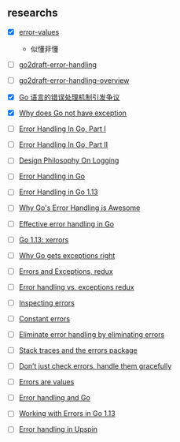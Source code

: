 ## researchs
- [X] [error-values](https://go.googlesource.com/proposal/+/master/design/29934-error-values.md)
  - 似懂非懂
- [ ] [go2draft-error-handling](https://go.googlesource.com/proposal/+/master/design/go2draft-error-handling.md)
  
- [ ] [go2draft-error-handling-overview](https://go.googlesource.com/proposal/+/master/design/go2draft-error-handling-overview.md)
- [X] [Go 语言的错误处理机制引发争议](https://www.infoq.cn/news/2012/11/go-error-handle/)
- [X] [Why does Go not have exception](https://golang.org/doc/faq#exceptions)
- [ ] [Error Handling In Go, Part I](https://www.ardanlabs.com/blog/2014/10/error-handling-in-go-part-i.html)
- [ ] [Error Handling In Go, Part II](https://www.ardanlabs.com/blog/2014/11/error-handling-in-go-part-ii.html)
- [ ] [Design Philosophy On Logging](https://www.ardanlabs.com/blog/2017/05/design-philosophy-on-logging.html)
- [ ] [Error Handling in Go](https://medium.com/gett-engineering/error-handling-in-go-53b8a7112d04)
- [ ] [Error Handling in Go 1.13](https://medium.com/gett-engineering/error-handling-in-go-1-13-5ee6d1e0a55c)
- [ ] [Why Go's Error Handling is Awesome](https://rauljordan.com/2020/07/06/why-go-error-handling-is-awesome.html)
- [ ] [Effective error handling in Go](https://morsmachine.dk/error-handling)
- [ ] [Go 1.13: xerrors](https://crawshaw.io/blog/xerrors)
- [ ] [Why Go gets exceptions right](https://dave.cheney.net/2012/01/18/why-go-gets-exceptions-right)
- [ ] [Errors and Exceptions, redux](https://dave.cheney.net/2015/01/26/errors-and-exceptions-redux)
- [ ] [Error handling vs. exceptions redux](https://dave.cheney.net/2014/11/04/error-handling-vs-exceptions-redux)
- [ ] [Inspecting errors](https://dave.cheney.net/2014/12/24/inspecting-errors)
- [ ] [Constant errors](https://dave.cheney.net/2016/04/07/constant-errors)
- [ ] [Eliminate error handling by eliminating errors](https://dave.cheney.net/2019/01/27/eliminate-error-handling-by-eliminating-errors)
- [ ] [Stack traces and the errors package](https://dave.cheney.net/2016/06/12/stack-traces-and-the-errors-package)
- [ ] [Don’t just check errors, handle them gracefully](https://dave.cheney.net/2016/04/27/dont-just-check-errors-handle-them-gracefully)
- [ ] [Errors are values](https://blog.golang.org/errors-are-values)
- [ ] [Error handling and Go](https://blog.golang.org/error-handling-and-go)
- [ ] [Working with Errors in Go 1.13](https://blog.golang.org/go1.13-errors)
- [ ] [Error handling in Upspin](https://commandcenter.blogspot.com/2017/12/error-handling-in-upspin.html)
